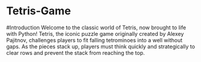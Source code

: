 # Tetris-Game

#Introduction
Welcome to the classic world of Tetris, now brought to life with Python! Tetris, the iconic puzzle game originally created by Alexey Pajitnov, challenges players to fit falling tetrominoes into a well without gaps. As the pieces stack up, players must think quickly and strategically to clear rows and prevent the stack from reaching the top.
